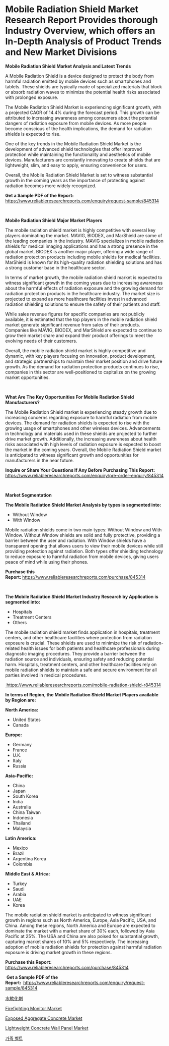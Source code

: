 <p><h1>Mobile Radiation Shield Market Research Report Provides thorough Industry Overview, which offers an In-Depth Analysis of Product Trends and New Market Divisions</h1></p><p><strong>Mobile Radiation Shield Market Analysis and Latest Trends</strong></p>
<p><p>A Mobile Radiation Shield is a device designed to protect the body from harmful radiation emitted by mobile devices such as smartphones and tablets. These shields are typically made of specialized materials that block or absorb radiation waves to minimize the potential health risks associated with prolonged exposure.</p><p>The Mobile Radiation Shield Market is experiencing significant growth, with a projected CAGR of 14.4% during the forecast period. This growth can be attributed to increasing awareness among consumers about the potential dangers of radiation exposure from mobile devices. As more people become conscious of the health implications, the demand for radiation shields is expected to rise.</p><p>One of the key trends in the Mobile Radiation Shield Market is the development of advanced shield technologies that offer improved protection while maintaining the functionality and aesthetics of mobile devices. Manufacturers are constantly innovating to create shields that are lightweight, slim, and easy to apply, ensuring convenience for users.</p><p>Overall, the Mobile Radiation Shield Market is set to witness substantial growth in the coming years as the importance of protecting against radiation becomes more widely recognized.</p></p>
<p><strong>Get a Sample PDF of the Report:&nbsp;</strong> <a href="https://www.reliableresearchreports.com/enquiry/request-sample/845314">https://www.reliableresearchreports.com/enquiry/request-sample/845314</a></p>
<p>&nbsp;</p>
<p><strong>Mobile Radiation Shield Major Market Players</strong></p>
<p><p>The mobile radiation shield market is highly competitive with several key players dominating the market. MAVIG, BIODEX, and MarShield are some of the leading companies in the industry. MAVIG specializes in mobile radiation shields for medical imaging applications and has a strong presence in the global market. BIODEX is another major player, offering a wide range of radiation protection products including mobile shields for medical facilities. MarShield is known for its high-quality radiation shielding solutions and has a strong customer base in the healthcare sector.</p><p>In terms of market growth, the mobile radiation shield market is expected to witness significant growth in the coming years due to increasing awareness about the harmful effects of radiation exposure and the growing demand for radiation protection products in the healthcare industry. The market size is projected to expand as more healthcare facilities invest in advanced radiation shielding solutions to ensure the safety of their patients and staff.</p><p>While sales revenue figures for specific companies are not publicly available, it is estimated that the top players in the mobile radiation shield market generate significant revenue from sales of their products. Companies like MAVIG, BIODEX, and MarShield are expected to continue to grow their market share and expand their product offerings to meet the evolving needs of their customers.</p><p>Overall, the mobile radiation shield market is highly competitive and dynamic, with key players focusing on innovation, product development, and strategic partnerships to maintain their market position and drive future growth. As the demand for radiation protection products continues to rise, companies in this sector are well-positioned to capitalize on the growing market opportunities.</p></p>
<p>&nbsp;</p>
<p><strong>What Are The Key Opportunities For Mobile Radiation Shield Manufacturers?</strong></p>
<p><p>The Mobile Radiation Shield market is experiencing steady growth due to increasing concerns regarding exposure to harmful radiation from mobile devices. The demand for radiation shields is expected to rise with the growing usage of smartphones and other wireless devices. Advancements in technology and materials used in these shields are projected to further drive market growth. Additionally, the increasing awareness about health risks associated with high levels of radiation exposure is expected to boost the market in the coming years. Overall, the Mobile Radiation Shield market is anticipated to witness significant growth and opportunities for manufacturers in the near future.</p></p>
<p><strong>Inquire or Share Your Questions If Any Before Purchasing This Report:</strong> <a href="https://www.reliableresearchreports.com/enquiry/pre-order-enquiry/845314">https://www.reliableresearchreports.com/enquiry/pre-order-enquiry/845314</a></p>
<p>&nbsp;</p>
<p><strong>Market Segmentation</strong></p>
<p><strong>The Mobile Radiation Shield Market Analysis by types is segmented into:</strong></p>
<p><ul><li>Without Window</li><li>With Window</li></ul></p>
<p><p>Mobile radiation shields come in two main types: Without Window and With Window. Without Window shields are solid and fully protective, providing a barrier between the user and radiation. With Window shields have a transparent opening that allows users to view their mobile devices while still providing protection against radiation. Both types offer shielding technology to reduce exposure to harmful radiation from mobile devices, giving users peace of mind while using their phones.</p></p>
<p><strong>Purchase this Report:&nbsp;</strong><a href="https://www.reliableresearchreports.com/purchase/845314">https://www.reliableresearchreports.com/purchase/845314</a></p>
<p>&nbsp;</p>
<p><strong>The Mobile Radiation Shield Market Industry Research by Application is segmented into:</strong></p>
<p><ul><li>Hospitals</li><li>Treatment Centers</li><li>Others</li></ul></p>
<p><p>The mobile radiation shield market finds application in hospitals, treatment centers, and other healthcare facilities where protection from radiation exposure is crucial. These shields are used to minimize the risk of radiation-related health issues for both patients and healthcare professionals during diagnostic imaging procedures. They provide a barrier between the radiation source and individuals, ensuring safety and reducing potential harm. Hospitals, treatment centers, and other healthcare facilities rely on mobile radiation shields to maintain a safe and secure environment for all parties involved in medical procedures.</p></p>
<p><a href="https://www.reliableresearchreports.com/mobile-radiation-shield-r845314">&nbsp;https://www.reliableresearchreports.com/mobile-radiation-shield-r845314</a></p>
<p><strong>In terms of Region, the Mobile Radiation Shield Market Players available by Region are:</strong></p>
<p>
    <p> <strong> North America: </strong>
        <ul>
            <li>United States</li>
            <li>Canada</li>
        </ul>
        </p> 
    <p> <strong> Europe: </strong>
        <ul>
            <li>Germany</li>
            <li>France</li>
            <li>U.K.</li>
            <li>Italy</li>
            <li>Russia</li>
        </ul>
        </p> 
    <p> <strong> Asia-Pacific: </strong>
        <ul>
            <li>China</li>
            <li>Japan</li>
            <li>South Korea</li>
            <li>India</li>
            <li>Australia</li>
            <li>China Taiwan</li>
            <li>Indonesia</li>
            <li>Thailand</li>
            <li>Malaysia</li>
        </ul>
        </p> 
    <p> <strong> Latin America: </strong>
        <ul>
            <li>Mexico</li>
            <li>Brazil</li>
            <li>Argentina Korea</li>
            <li>Colombia</li>
        </ul>
        </p> 
    <p> <strong> Middle East & Africa: </strong>
        <ul>
            <li>Turkey</li>
            <li>Saudi</li>
            <li>Arabia</li>
            <li>UAE</li>
            <li>Korea</li>
        </ul>
    </p>
    </p>
<p><p>The mobile radiation shield market is anticipated to witness significant growth in regions such as North America, Europe, Asia Pacific, USA, and China. Among these regions, North America and Europe are expected to dominate the market with a market share of 30% each, followed by Asia Pacific at 25%. The USA and China are also poised for substantial growth, capturing market shares of 10% and 5% respectively. The increasing adoption of mobile radiation shields for protection against harmful radiation exposure is driving market growth in these regions.</p></p>
<p><strong>Purchase this Report: </strong><a href="https://www.reliableresearchreports.com/purchase/845314">https://www.reliableresearchreports.com/purchase/845314</a></p>
<p>&nbsp;<strong>Get a Sample PDF of the Report:&nbsp;&nbsp;</strong><a href="https://www.reliableresearchreports.com/enquiry/request-sample/845314">https://www.reliableresearchreports.com/enquiry/request-sample/845314</a></p>
<p><strong></strong></p>
<p><p><a href="https://github.com/oafhukehf4709715/Market-Research-Report-List-1/blob/main/794298828892.md">水軟化剤</a></p><p><a href="https://github.com/jj19131/Market-Research-Report-List-2/blob/main/firefighting-monitor-market.md">Firefighting Monitor Market</a></p><p><a href="https://issuu.com/reportprime-2/docs/exposed-aggregate-concrete-market-size-2030.pptx">Exposed Aggregate Concrete Market</a></p><p><a href="https://issuu.com/reportprime-2/docs/lightweight-concrete-wall-panel-market-size-2030.p">Lightweight Concrete Wall Panel Market</a></p><p><a href="https://github.com/vseigx30c9a1j/Market-Research-Report-List-1/blob/main/836889326537.md">가죽 벨트</a></p></p>